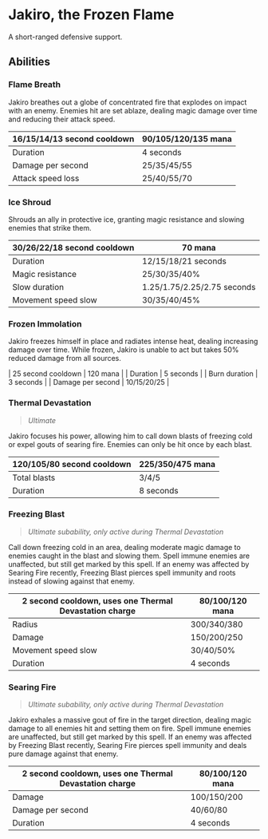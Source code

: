 # Jakiro, the Frozen Flame

A short-ranged defensive support.

## Abilities

### Flame Breath

Jakiro breathes out a globe of concentrated fire that explodes on impact with an enemy.
Enemies hit are set ablaze, dealing magic damage over time and reducing their attack speed.

| 16/15/14/13 second cooldown | 90/105/120/135 mana |
|---|---|
| Duration | 4 seconds |
| Damage per second | 25/35/45/55 |
| Attack speed loss | 25/40/55/70 |

### Ice Shroud

Shrouds an ally in protective ice, granting magic resistance and slowing enemies that strike them.

| 30/26/22/18 second cooldown | 70 mana |
|---|---|
| Duration | 12/15/18/21 seconds |
| Magic resistance | 25/30/35/40% |
| Slow duration | 1.25/1.75/2.25/2.75 seconds |
| Movement speed slow | 30/35/40/45% |

### Frozen Immolation

Jakiro freezes himself in place and radiates intense heat, dealing increasing damage over time. While frozen,
Jakiro is unable to act but takes 50% reduced damage from all sources.

| 25 second cooldown | 120 mana |
| Duration | 5 seconds |
| Burn duration | 3 seconds |
| Damage per second | 10/15/20/25 |

### Thermal Devastation

> *Ultimate*

Jakiro focuses his power, allowing him to call down blasts of freezing cold or expel gouts of searing fire.
Enemies can only be hit once by each blast.

| 120/105/80 second cooldown | 225/350/475 mana |
|---|---|
| Total blasts | 3/4/5 |
| Duration | 8 seconds |

### Freezing Blast

> *Ultimate subability, only active during Thermal Devastation*

Call down freezing cold in an area, dealing moderate magic damage to enemies caught in the blast and slowing them.
Spell immune enemies are unaffected, but still get marked by this spell.
If an enemy was affected by Searing Fire recently, Freezing Blast pierces spell immunity and roots instead of slowing against that enemy.

| 2 second cooldown, uses one Thermal Devastation charge | 80/100/120 mana |
|---|---|
| Radius | 300/340/380 |
| Damage | 150/200/250 |
| Movement speed slow | 30/40/50% |
| Duration | 4 seconds |

### Searing Fire

> *Ultimate subability, only active during Thermal Devastation*

Jakiro exhales a massive gout of fire in the target direction, dealing magic damage to all enemies hit and setting them on fire.
Spell immune enemies are unaffected, but still get marked by this spell.
If an enemy was affected by Freezing Blast recently, Searing Fire pierces spell immunity and deals pure damage against that enemy.

| 2 second cooldown, uses one Thermal Devastation charge | 80/100/120 mana |
|---|---|
| Damage | 100/150/200 |
| Damage per second | 40/60/80 |
| Duration | 4 seconds |
